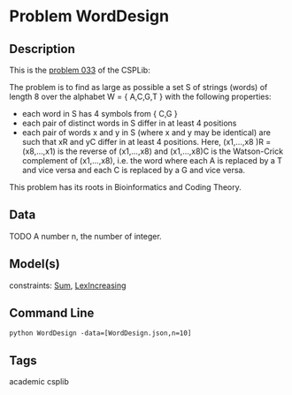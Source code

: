 # Problem WordDesign
## Description
This is the [problem 033](https://www.csplib.org/Problems/prob033/) of the CSPLib:

The problem is to find as large as possible a set S of strings (words) of length 8
over the alphabet W = { A,C,G,T } with the following properties:
- each word in S has 4 symbols from { C,G }
- each pair of distinct words in S differ in at least 4 positions
- each pair of words x and y in S (where x and y may be identical) are such that
  xR and yC differ in at least 4 positions. Here, (x1,...,x8 )R = (x8,...,x1) is
  the reverse of (x1,...,x8) and (x1,...,x8)C is the Watson-Crick complement of
  (x1,...,x8), i.e. the word where each A is replaced by a T and vice versa
  and each C is replaced by a G and vice versa.

This problem has its roots in Bioinformatics and Coding Theory.

## Data
TODO
A number n, the number of integer.
## Model(s)
  constraints: [Sum](http://pycsp.org/documentation/constraints/Sum), [LexIncreasing](http://pycsp.org/documentation/constraints/LexIncreasing)

## Command Line
```
python WordDesign -data=[WordDesign.json,n=10]
```

## Tags
 academic csplib

